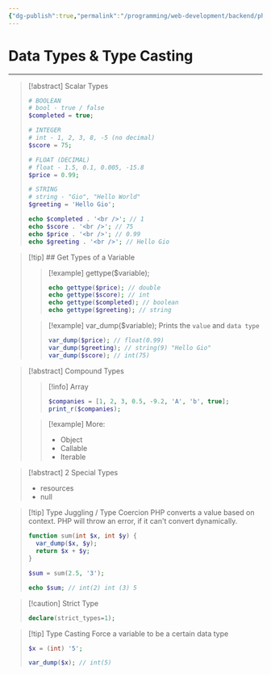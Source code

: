 ```yaml
---
{"dg-publish":true,"permalink":"/programming/web-development/backend/php/01-procedural/02-data-types/01-data-types-overview-and-type-casting/","tags":["programming","php","webdevelopment","backend"],"created":"2024-11-09T11:30:29.902+08:00"}
---
```


# Data Types & Type Casting

--- 

> [!abstract] Scalar Types
> ```php
> # BOOLEAN
> # bool - true / false
> $completed = true;
> 
> # INTEGER
> # int - 1, 2, 3, 8, -5 (no decimal)
> $score = 75;
> 
> # FLOAT (DECIMAL)
> # float - 1.5, 0.1, 0.005, -15.8
> $price = 0.99;
> 
> # STRING
> # string - "Gio", "Hello World"
> $greeting = 'Hello Gio';
> 
> echo $completed . '<br />'; // 1
> echo $score . '<br />'; // 75
> echo $price . '<br />'; // 0.99
> echo $greeting . '<br />'; // Hello Gio
> ```
> 

> [!tip] ## Get Types of a Variable
>> [!example] gettype($variable);
>> ```php
>> echo gettype($price); // double
>> echo gettype($score); // int
>> echo gettype($completed); // boolean
>> echo gettype($greeting); // string
>> ```
>
>> [!example] var_dump($variable);
>> Prints the `value` and `data type`
>> ```php
>> var_dump($price); // float(0.99) 
>> var_dump($greeting); // string(9) "Hello Gio"
>> var_dump($score); // int(75)  
>> ```

>[!abstract] Compound Types
>
>> [!info] Array
>> ```php
>> $companies = [1, 2, 3, 0.5, -9.2, 'A', 'b', true];
>> print_r($companies);
>> ```
>
>> [!example] More:
>>  - Object
>>  - Callable
>>  - Iterable

>[!abstract] 2 Special Types
> - resources
> - null


>[!tip] Type Juggling / Type Coercion
>PHP converts a value based on context.
>PHP will throw an error, if it can't convert dynamically.
>```php
>function sum(int $x, int $y) {
>	var_dump($x, $y);
>	return $x + $y;
>}
>
>$sum = sum(2.5, '3');
>
>echo $sum; // int(2) int (3) 5
>```

>[!caution] Strict Type
>```php
>declare(strict_types=1);
>```


>[!tip] Type Casting
>Force a variable to be a certain data type
>```php
>$x = (int) '5';
>
>var_dump($x); // int(5)
>```
